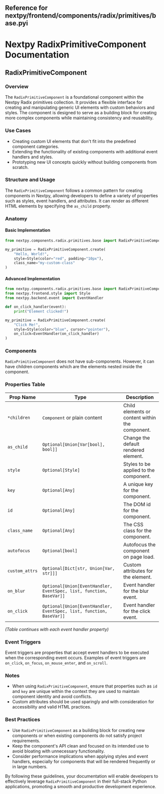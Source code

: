 ##  Reference for nextpy/frontend/components/radix/primitives/base.pyi

# Nextpy RadixPrimitiveComponent Documentation

## RadixPrimitiveComponent

### Overview

The `RadixPrimitiveComponent` is a foundational component within the Nextpy Radix primitives collection. It provides a flexible interface for creating and manipulating generic UI elements with custom behaviors and styles. The component is designed to serve as a building block for creating more complex components while maintaining consistency and reusability.

### Use Cases

- Creating custom UI elements that don't fit into the predefined component categories.
- Extending the functionality of existing components with additional event handlers and styles.
- Prototyping new UI concepts quickly without building components from scratch.

### Structure and Usage

The `RadixPrimitiveComponent` follows a common pattern for creating components in Nextpy, allowing developers to define a variety of properties such as styles, event handlers, and attributes. It can render as different HTML elements by specifying the `as_child` property.

### Anatomy

#### Basic Implementation

```python
from nextpy.components.radix.primitives.base import RadixPrimitiveComponent

my_primitive = RadixPrimitiveComponent.create(
    "Hello, World!",
    style=Style(color="red", padding="10px"),
    class_name="my-custom-class"
)
```

#### Advanced Implementation

```python
from nextpy.components.radix.primitives.base import RadixPrimitiveComponent
from nextpy.frontend.style import Style
from nextpy.backend.event import EventHandler

def on_click_handler(event):
    print("Element clicked!")

my_primitive = RadixPrimitiveComponent.create(
    "Click Me!",
    style=Style(color="blue", cursor="pointer"),
    on_click=EventHandler(on_click_handler)
)
```

### Components

`RadixPrimitiveComponent` does not have sub-components. However, it can have children components which are the elements nested inside the component.

### Properties Table

| Prop Name      | Type                                                     | Description                                       |
| -------------- | -------------------------------------------------------- | ------------------------------------------------- |
| `*children`    | `Component` or plain content                             | Child elements or content within the component.   |
| `as_child`     | `Optional[Union[Var[bool], bool]]`                       | Change the default rendered element.              |
| `style`        | `Optional[Style]`                                        | Styles to be applied to the component.            |
| `key`          | `Optional[Any]`                                          | A unique key for the component.                   |
| `id`           | `Optional[Any]`                                          | The DOM id for the component.                     |
| `class_name`   | `Optional[Any]`                                          | The CSS class for the component.                  |
| `autofocus`    | `Optional[bool]`                                         | Autofocus the component on page load.             |
| `custom_attrs` | `Optional[Dict[str, Union[Var, str]]]`                   | Custom attributes for the element.                |
| `on_blur`      | `Optional[Union[EventHandler, EventSpec, list, function, BaseVar]]` | Event handler for the blur event.  |
| `on_click`     | `Optional[Union[EventHandler, EventSpec, list, function, BaseVar]]` | Event handler for the click event. |

_(Table continues with each event handler property)_

### Event Triggers

Event triggers are properties that accept event handlers to be executed when the corresponding event occurs. Examples of event triggers are `on_click`, `on_focus`, `on_mouse_enter`, and `on_scroll`.

### Notes

- When using `RadixPrimitiveComponent`, ensure that properties such as `id` and `key` are unique within the context they are used to maintain component identity and avoid conflicts.
- Custom attributes should be used sparingly and with consideration for accessibility and valid HTML practices.

### Best Practices

- Use `RadixPrimitiveComponent` as a building block for creating new components or when existing components do not satisfy project requirements.
- Keep the component's API clean and focused on its intended use to avoid bloating with unnecessary functionality.
- Consider performance implications when applying styles and event handlers, especially for components that will be rendered frequently or in large numbers.

By following these guidelines, your documentation will enable developers to effectively leverage `RadixPrimitiveComponent` in their full-stack Python applications, promoting a smooth and productive development experience.